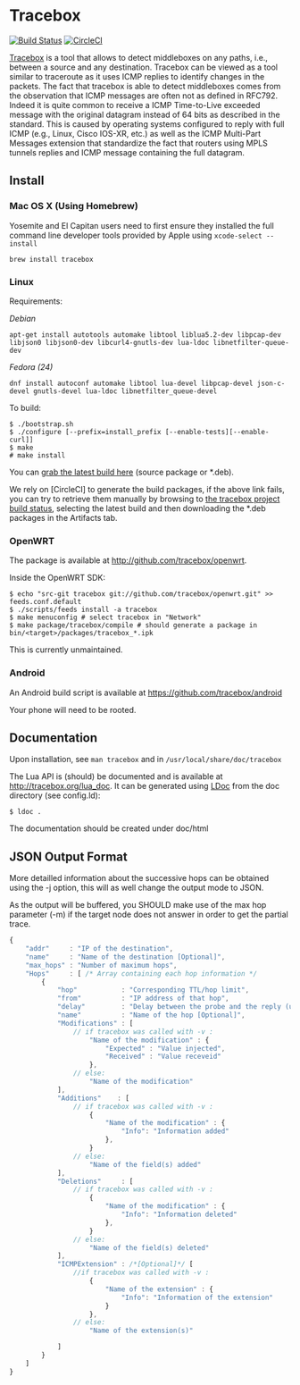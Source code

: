 # Tracebox

[![Build Status](https://travis-ci.org/tracebox/tracebox.png?branch=master)](https://travis-ci.org/tracebox/tracebox) [![CircleCI](https://circleci.com/gh/tracebox/tracebox.svg?style=svg)](https://circleci.com/gh/tracebox/tracebox)

[Tracebox](http://www.tracebox.org) is a tool that allows to detect middleboxes on any paths, i.e., between a source and any destination. Tracebox can be viewed as a tool similar to traceroute as it uses ICMP replies to identify changes in the packets. The fact that tracebox is able to detect middleboxes comes from the observation that ICMP messages are often not as defined in RFC792. Indeed it is quite common to receive a ICMP Time-to-Live exceeded message with the original datagram instead of 64 bits as described in the standard. This is caused by operating systems configured to reply with full ICMP (e.g., Linux, Cisco IOS-XR, etc.) as well as the ICMP Multi-Part Messages extension that standardize the fact that routers using MPLS tunnels replies and ICMP message containing the full datagram.

## Install

### Mac OS X (Using Homebrew)

Yosemite and El Capitan users need to first ensure they installed the full command line developer tools provided by Apple using `xcode-select --install`

    brew install tracebox

### Linux

Requirements: 

*Debian*

    apt-get install autotools automake libtool liblua5.2-dev libpcap-dev libjson0 libjson0-dev libcurl4-gnutls-dev lua-ldoc libnetfilter-queue-dev

*Fedora (24)*

    dnf install autoconf automake libtool lua-devel libpcap-devel json-c-devel gnutls-devel lua-ldoc libnetfilter_queue-devel

To build:

    $ ./bootstrap.sh
    $ ./configure [--prefix=install_prefix [--enable-tests][--enable-curl]]
    $ make
    # make install

You can [grab the latest build here](https://circleci-tkn.rhcloud.com/api/v1/project/tracebox/tracebox/tree/master/latest/artifacts/tracebox_latest_amd64.deb) (source package or *.deb).

We rely on [CircleCI] to generate the build packages, if the above link fails,
you can try to retrieve them manually by browsing to [the tracebox project
build status](https://circleci.com/gh/tracebox/tracebox),
selecting the latest build and then downloading the *.deb packages in the Artifacts tab.

### OpenWRT

The package is available at http://github.com/tracebox/openwrt.

Inside the OpenWRT SDK:

    $ echo "src-git tracebox git://github.com/tracebox/openwrt.git" >> feeds.conf.default
    $ ./scripts/feeds install -a tracebox
    $ make menuconfig # select tracebox in "Network"
    $ make package/tracebox/compile # should generate a package in bin/<target>/packages/tracebox_*.ipk

This is currently unmaintained.

### Android

An Android build script is available at https://github.com/tracebox/android

Your phone will need to be rooted.

## Documentation

Upon installation, see `man tracebox` and in `/usr/local/share/doc/tracebox`

The Lua API is (should) be documented and is available at http://tracebox.org/lua_doc.
It can be generated using [LDoc](https://github.com/stevedonovan/LDoc) from the doc directory (see config.ld):

    $ ldoc .

The documentation should be created under doc/html

## JSON Output Format

More detailled information about the successive hops can be obtained using the -j option,
this will as well change the output mode to JSON.

As the output will be buffered, you SHOULD make use of the max hop parameter
(-m) if the target node does not answer in order to get the partial trace.

```javascript
{
    "addr"     : "IP of the destination",
    "name"     : "Name of the destination [Optional]",
    "max_hops" : "Number of maximum hops",
    "Hops"     : [ /* Array containing each hop information */
        {
            "hop"           : "Corresponding TTL/hop limit",
            "from"          : "IP address of that hop",
            "delay"         : "Delay between the probe and the reply (usec)",
            "name"          : "Name of the hop [Optional]",
            "Modifications" : [
                // if tracebox was called with -v :
                    "Name of the modification" : {
                        "Expected" : "Value injected",
                        "Received" : "Value receveid"
                    },
                // else:
                    "Name of the modification"
            ],
            "Additions"    : [
                // if tracebox was called with -v :
                    {
                        "Name of the modification" : {
                            "Info": "Information added"
                        },
                    }
                // else:
                    "Name of the field(s) added"
            ],
            "Deletions"     : [
                // if tracebox was called with -v :
                    {
                        "Name of the modification" : {
                            "Info": "Information deleted"
                        },
                    }
                // else:
                    "Name of the field(s) deleted"
            ],
            "ICMPExtension" : /*[Optional]*/ [
                //if tracebox was called with -v :
                    {
                        "Name of the extension" : {
                            "Info": "Information of the extension"
                        }
                    },
                // else:
                    "Name of the extension(s)"

            ]
        }
    ]
}
```
